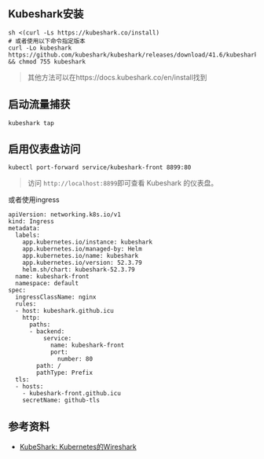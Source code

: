 ## Kubeshark安装
```
sh <(curl -Ls https://kubeshark.co/install)
# 或者使用以下命令指定版本
curl -Lo kubeshark https://github.com/kubeshark/kubeshark/releases/download/41.6/kubeshark_linux_amd64 && chmod 755 kubeshark
```

> 其他方法可以在https://docs.kubeshark.co/en/install找到

## 启动流量捕获
```
kubeshark tap
```

## 启用仪表盘访问
```
kubectl port-forward service/kubeshark-front 8899:80
```

> 访问 `http://localhost:8899`即可查看 Kubeshark 的仪表盘。

或者使用ingress
```
apiVersion: networking.k8s.io/v1
kind: Ingress
metadata:
  labels:
    app.kubernetes.io/instance: kubeshark
    app.kubernetes.io/managed-by: Helm
    app.kubernetes.io/name: kubeshark
    app.kubernetes.io/version: 52.3.79
    helm.sh/chart: kubeshark-52.3.79
  name: kubeshark-front
  namespace: default
spec:
  ingressClassName: nginx
  rules:
  - host: kubeshark.github.icu
    http:
      paths:
      - backend:
          service:
            name: kubeshark-front
            port:
              number: 80
        path: /
        pathType: Prefix
  tls:
  - hosts:
    - kubeshark-front.github.icu
    secretName: github-tls
```

## 参考资料
- [KubeShark: Kubernetes的Wireshark][1]

[1]: https://www.jianshu.com/p/c7eb8d83beaf
